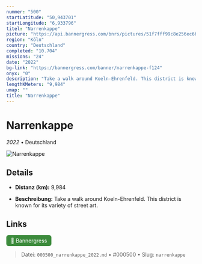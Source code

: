 ```yaml
---
nummer: "500"
startLatitude: "50,943701"
startLongitude: "6,933796"
titel: "Narrenkappe"
picture: "https://api.bannergress.com/bnrs/pictures/51f7fff99c8e256ec6b33897ecba2011"
region: "Köln"
country: "Deutschland"
completed: "10.704"
missions: "24"
date: "2022"
bg-link: "https://bannergress.com/banner/narrenkappe-f124"
onyx: "0"
description: "Take a walk around Koeln-Ehrenfeld. This district is known for its variety of street art."
lengthKMeters: "9,984"
umap: ""
title: "Narrenkappe"
---
```

# Narrenkappe

*2022* • Deutschland

![Narrenkappe](https://api.bannergress.com/bnrs/pictures/51f7fff99c8e256ec6b33897ecba2011)

## Details
- **Distanz (km):** 9,984



- **Beschreibung:** Take a walk around Koeln-Ehrenfeld. This district is known for its variety of street art.


## Links
<div style="margin-top: 0.5em;">
<a href="https://bannergress.com/banner/narrenkappe-f124" target="_blank" style="display:inline-block;margin-right:8px;padding:6px 12px;background-color:#3c8b3c;color:white;text-decoration:none;border-radius:6px;">🔗 Bannergress</a>

</div>


> Datei: `000500_narrenkappe_2022.md` • #000500 • Slug: `narrenkappe`
